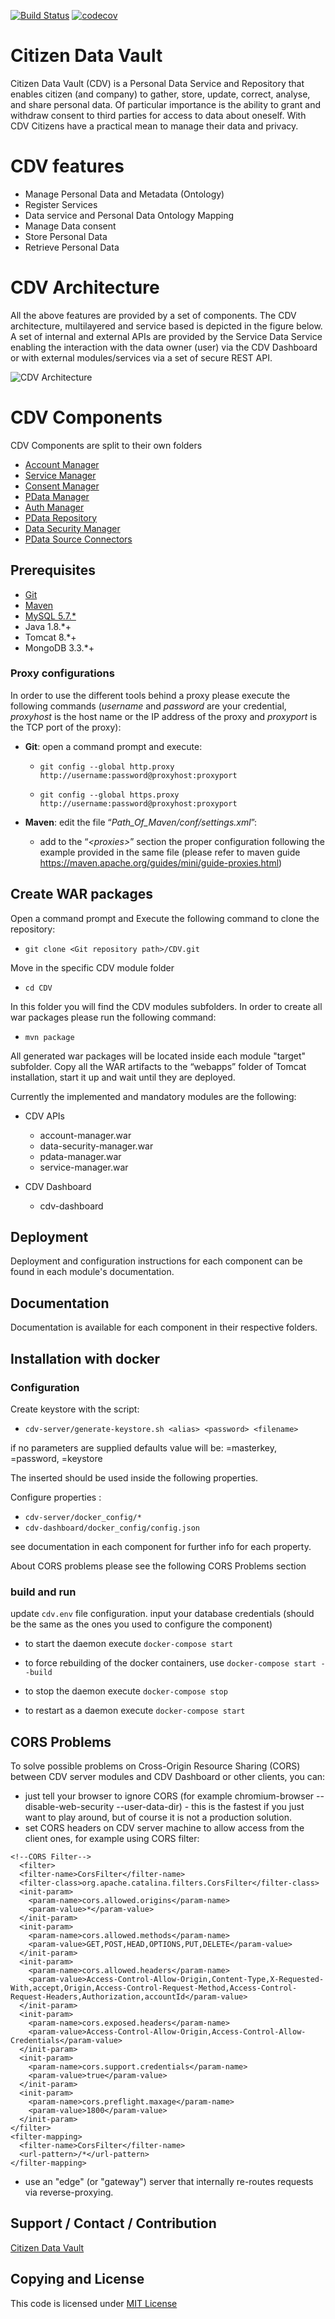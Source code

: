 ﻿[![Build Status](https://travis-ci.org/SIMPATICOProject/CDV.svg?branch=master)](https://travis-ci.org/SIMPATICOProject/CDV)
[![codecov](https://codecov.io/gh/SIMPATICOProject/CDV/branch/master/graph/badge.svg)](https://codecov.io/gh/SIMPATICOProject/CDV)

# Citizen Data Vault 
Citizen Data Vault (CDV) is a Personal Data Service and Repository that enables citizen (and company) to gather, store, update, correct, analyse, and share personal data.
Of particular importance is the ability to grant and withdraw consent to third parties for access to data about oneself.
With CDV Citizens have a practical mean to manage their data and privacy. 

# CDV features
- Manage Personal Data and Metadata (Ontology)
- Register Services
- Data service and Personal Data Ontology Mapping
- Manage Data consent
- Store Personal Data
- Retrieve Personal Data

# CDV Architecture
All the above features are provided by a set of components. The CDV architecture, multilayered and service based is depicted in the figure below. A set of internal and external APIs are provided by the Service Data Service enabling the interaction with the data owner (user) via the CDV Dashboard or with external modules/services via a set of secure REST API.

![CDV Architecture](doc/architecture.png)

# CDV Components

CDV Components are split to their own folders

- [ Account Manager ](cdv-server/account-manager/README.md)
- [ Service Manager ](cdv-server/service-manager/)
- [ Consent Manager ](cdv-server/consent-Manager/)
- [ PData Manager ](cdv-server/pdata-manager/)
- [ Auth Manager ](cdv-server/auth-manager/)
- [ PData Repository ](cdv-server/pdata-repository/)
- [ Data Security Manager ](cdv-server/data-security-manager/)
- [ PData Source Connectors ](cdv-server/pdata-source-connectors/)

## Prerequisites

-   [Git](https://git-scm.com/downloads)
-   [Maven](https://maven.apache.org/download.cgi)
-   [MySQL 5.7.*](https://dev.mysql.com/downloads/mysql/)
- 	Java 1.8.*+
- 	Tomcat 8.*+
- 	MongoDB 3.3.*+


### Proxy configurations

In order to use the different tools behind a proxy please execute the
following commands (*username* and *password* are your credential,
*proxyhost* is the host name or the IP address of the proxy and
*proxyport* is the TCP port of the proxy):

-   **Git**: open a command prompt and execute:

    -   `git config --global http.proxy http://username:password@proxyhost:proxyport`

    -   `git config --global https.proxy http://username:password@proxyhost:proxyport`
    
-   **Maven**: edit the file “*Path\_Of\_Maven/conf/settings.xml*”:
    -   add to the “*&lt;proxies&gt;*” section the proper configuration following the example provided in the same file (please refer to maven guide https://maven.apache.org/guides/mini/guide-proxies.html)


## Create WAR packages

Open a command prompt and Execute the following command to clone the
repository:

-   `git clone <Git repository path>/CDV.git`

Move in the specific CDV module folder

-   `cd CDV`

In this folder you will find the CDV modules subfolders. In order to create all war packages please run the following command:

-   `mvn package`

All generated war packages will be located inside each module "target" subfolder. Copy all the WAR artifacts to the “webapps” folder of Tomcat installation, start it up and wait until they are deployed.

Currently the implemented and mandatory modules are the following:

-   CDV APIs
    -   account-manager.war
    -   data-security-manager.war
    -   pdata-manager.war
    -   service-manager.war

-   CDV Dashboard
    -   cdv-dashboard


## Deployment

Deployment and configuration instructions for each component can be found in each module's documentation.

## Documentation

Documentation is available for each component in their respective folders.


## Installation with docker

### Configuration

Create keystore with the script:

* `cdv-server/generate-keystore.sh <alias> <password> <filename>`

if no parameters are supplied defaults value will be: <alias>=masterkey, <password>=password, <filename>=keystore

The inserted <alias> <password> <filename> should be used inside the following properties. 


Configure properties :

* `cdv-server/docker_config/*`
* `cdv-dashboard/docker_config/config.json`

see documentation in each component for further info for each property.

About CORS problems please see the following CORS Problems section

### build and run

update `cdv.env` file configuration.
input your database credentials (should be the same as the ones you used to configure the component)

* to start the daemon execute `docker-compose start`
* to force rebuilding of the docker containers, use `docker-compose start --build`

* to stop the daemon execute `docker-compose stop`
* to restart as a daemon execute `docker-compose start`

## CORS Problems

To solve possible problems on Cross-Origin Resource Sharing (CORS) between CDV server modules and CDV Dashboard or other clients, you can:
* just tell your browser to ignore CORS (for example chromium-browser --disable-web-security --user-data-dir) - this is the fastest if you just want to play around, but of course it is not a production solution.
* set CORS headers on CDV server machine to allow access from the client ones, for example using CORS filter:

```
<!--CORS Filter-->
  <filter>
  <filter-name>CorsFilter</filter-name>
  <filter-class>org.apache.catalina.filters.CorsFilter</filter-class>
  <init-param>
    <param-name>cors.allowed.origins</param-name>
    <param-value>*</param-value>
  </init-param>
  <init-param>
    <param-name>cors.allowed.methods</param-name>
    <param-value>GET,POST,HEAD,OPTIONS,PUT,DELETE</param-value>
  </init-param>
  <init-param>
    <param-name>cors.allowed.headers</param-name>
    <param-value>Access-Control-Allow-Origin,Content-Type,X-Requested-With,accept,Origin,Access-Control-Request-Method,Access-Control-Request-Headers,Authorization,accountId</param-value>
  </init-param>
  <init-param>
    <param-name>cors.exposed.headers</param-name>
    <param-value>Access-Control-Allow-Origin,Access-Control-Allow-Credentials</param-value>
  </init-param>
  <init-param>
    <param-name>cors.support.credentials</param-name>
    <param-value>true</param-value>
  </init-param>
  <init-param>
    <param-name>cors.preflight.maxage</param-name>
    <param-value>1800</param-value>
  </init-param>
</filter>
<filter-mapping>
  <filter-name>CorsFilter</filter-name>
  <url-pattern>/*</url-pattern>
</filter-mapping>
```

* use an "edge" (or "gateway") server that internally re-routes requests via reverse-proxying.
 





## Support / Contact / Contribution
[Citizen Data Vault](Link|email|contact)

## Copying and License
This code is licensed under [MIT License](LICENSE)